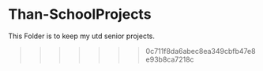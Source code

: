 Than-SchoolProjects
===================
This Folder is to keep my utd senior projects.
>>>>>>> 0c711f8da6abec8ea349cbfb47e8e93b8ca7218c
